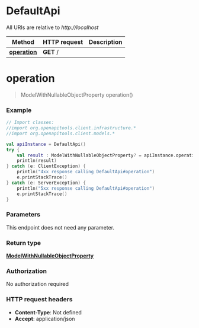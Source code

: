 # DefaultApi

All URIs are relative to *http://localhost*

Method | HTTP request | Description
------------- | ------------- | -------------
[**operation**](DefaultApi.md#operation) | **GET** / | 


<a name="operation"></a>
# **operation**
> ModelWithNullableObjectProperty operation()



### Example
```kotlin
// Import classes:
//import org.openapitools.client.infrastructure.*
//import org.openapitools.client.models.*

val apiInstance = DefaultApi()
try {
    val result : ModelWithNullableObjectProperty? = apiInstance.operation()
    println(result)
} catch (e: ClientException) {
    println("4xx response calling DefaultApi#operation")
    e.printStackTrace()
} catch (e: ServerException) {
    println("5xx response calling DefaultApi#operation")
    e.printStackTrace()
}
```

### Parameters
This endpoint does not need any parameter.

### Return type

[**ModelWithNullableObjectProperty**](ModelWithNullableObjectProperty.md)

### Authorization

No authorization required

### HTTP request headers

 - **Content-Type**: Not defined
 - **Accept**: application/json

